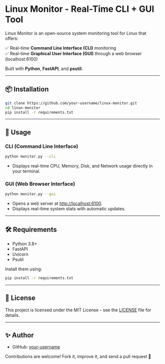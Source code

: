 # Linux Monitor - Real-Time CLI + GUI Tool

Linux Monitor is an open-source system monitoring tool for Linux that offers:

✅ Real-time **Command Line Interface (CLI)** monitoring  
✅ Real-time **Graphical User Interface (GUI)** through a web browser (localhost:6100)

Built with **Python**, **FastAPI**, and **psutil**.

---

## 📦 Installation

```bash
git clone https://github.com/your-username/linux-monitor.git
cd linux-monitor
pip install -r requirements.txt
```

---

## 🚀 Usage

### CLI (Command Line Interface)
```bash
python monitor.py --cli
```
- Displays real-time CPU, Memory, Disk, and Network usage directly in your terminal.

### GUI (Web Browser Interface)
```bash
python monitor.py --gui
```
- Opens a web server at [http://localhost:6100](http://localhost:6100).
- Displays real-time system stats with automatic updates.

---

## 🛠 Requirements

- Python 3.8+
- FastAPI
- Uvicorn
- Psutil

Install them using:

```bash
pip install -r requirements.txt
```

---

## 📜 License

This project is licensed under the MIT License - see the [LICENSE](LICENSE) file for details.

---

## ✨ Author

- GitHub: [your-username](https://github.com/your-username)

Contributions are welcome! Fork it, improve it, and send a pull request 🚀
